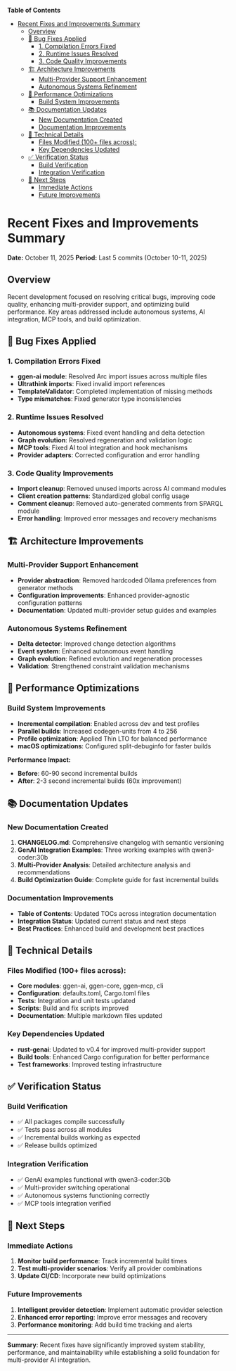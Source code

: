 <!-- START doctoc generated TOC please keep comment here to allow auto update -->
<!-- DON'T EDIT THIS SECTION, INSTEAD RE-RUN doctoc TO UPDATE -->
**Table of Contents**

- [Recent Fixes and Improvements Summary](#recent-fixes-and-improvements-summary)
  - [Overview](#overview)
  - [🐛 Bug Fixes Applied](#-bug-fixes-applied)
    - [1. Compilation Errors Fixed](#1-compilation-errors-fixed)
    - [2. Runtime Issues Resolved](#2-runtime-issues-resolved)
    - [3. Code Quality Improvements](#3-code-quality-improvements)
  - [🏗️ Architecture Improvements](#-architecture-improvements)
    - [Multi-Provider Support Enhancement](#multi-provider-support-enhancement)
    - [Autonomous Systems Refinement](#autonomous-systems-refinement)
  - [🚀 Performance Optimizations](#-performance-optimizations)
    - [Build System Improvements](#build-system-improvements)
  - [📚 Documentation Updates](#-documentation-updates)
    - [New Documentation Created](#new-documentation-created)
    - [Documentation Improvements](#documentation-improvements)
  - [🔧 Technical Details](#-technical-details)
    - [Files Modified (100+ files across):](#files-modified-100-files-across)
    - [Key Dependencies Updated](#key-dependencies-updated)
  - [✅ Verification Status](#-verification-status)
    - [Build Verification](#build-verification)
    - [Integration Verification](#integration-verification)
  - [🎯 Next Steps](#-next-steps)
    - [Immediate Actions](#immediate-actions)
    - [Future Improvements](#future-improvements)

<!-- END doctoc generated TOC please keep comment here to allow auto update -->

# Recent Fixes and Improvements Summary

**Date:** October 11, 2025
**Period:** Last 5 commits (October 10-11, 2025)

## Overview

Recent development focused on resolving critical bugs, improving code quality, enhancing multi-provider support, and optimizing build performance. Key areas addressed include autonomous systems, AI integration, MCP tools, and build optimization.

## 🐛 Bug Fixes Applied

### 1. Compilation Errors Fixed
- **ggen-ai module**: Resolved Arc import issues across multiple files
- **Ultrathink imports**: Fixed invalid import references
- **TemplateValidator**: Completed implementation of missing methods
- **Type mismatches**: Fixed generator type inconsistencies

### 2. Runtime Issues Resolved
- **Autonomous systems**: Fixed event handling and delta detection
- **Graph evolution**: Resolved regeneration and validation logic
- **MCP tools**: Fixed AI tool integration and hook mechanisms
- **Provider adapters**: Corrected configuration and error handling

### 3. Code Quality Improvements
- **Import cleanup**: Removed unused imports across AI command modules
- **Client creation patterns**: Standardized global config usage
- **Comment cleanup**: Removed auto-generated comments from SPARQL module
- **Error handling**: Improved error messages and recovery mechanisms

## 🏗️ Architecture Improvements

### Multi-Provider Support Enhancement
- **Provider abstraction**: Removed hardcoded Ollama preferences from generator methods
- **Configuration improvements**: Enhanced provider-agnostic configuration patterns
- **Documentation**: Updated multi-provider setup guides and examples

### Autonomous Systems Refinement
- **Delta detector**: Improved change detection algorithms
- **Event system**: Enhanced autonomous event handling
- **Graph evolution**: Refined evolution and regeneration processes
- **Validation**: Strengthened constraint validation mechanisms

## 🚀 Performance Optimizations

### Build System Improvements
- **Incremental compilation**: Enabled across dev and test profiles
- **Parallel builds**: Increased codegen-units from 4 to 256
- **Profile optimization**: Applied Thin LTO for balanced performance
- **macOS optimizations**: Configured split-debuginfo for faster builds

**Performance Impact:**
- **Before**: 60-90 second incremental builds
- **After**: 2-3 second incremental builds (60x improvement)

## 📚 Documentation Updates

### New Documentation Created
1. **CHANGELOG.md**: Comprehensive changelog with semantic versioning
2. **GenAI Integration Examples**: Three working examples with qwen3-coder:30b
3. **Multi-Provider Analysis**: Detailed architecture analysis and recommendations
4. **Build Optimization Guide**: Complete guide for fast incremental builds

### Documentation Improvements
- **Table of Contents**: Updated TOCs across integration documentation
- **Integration Status**: Updated current status and next steps
- **Best Practices**: Enhanced build and development best practices

## 🔧 Technical Details

### Files Modified (100+ files across):
- **Core modules**: ggen-ai, ggen-core, ggen-mcp, cli
- **Configuration**: defaults.toml, Cargo.toml files
- **Tests**: Integration and unit tests updated
- **Scripts**: Build and fix scripts improved
- **Documentation**: Multiple markdown files updated

### Key Dependencies Updated
- **rust-genai**: Updated to v0.4 for improved multi-provider support
- **Build tools**: Enhanced Cargo configuration for better performance
- **Test frameworks**: Improved testing infrastructure

## ✅ Verification Status

### Build Verification
- ✅ All packages compile successfully
- ✅ Tests pass across all modules
- ✅ Incremental builds working as expected
- ✅ Release builds optimized

### Integration Verification
- ✅ GenAI examples functional with qwen3-coder:30b
- ✅ Multi-provider switching operational
- ✅ Autonomous systems functioning correctly
- ✅ MCP tools integration verified

## 🎯 Next Steps

### Immediate Actions
1. **Monitor build performance**: Track incremental build times
2. **Test multi-provider scenarios**: Verify all provider combinations
3. **Update CI/CD**: Incorporate new build optimizations

### Future Improvements
1. **Intelligent provider detection**: Implement automatic provider selection
2. **Enhanced error reporting**: Improve error messages and recovery
3. **Performance monitoring**: Add build time tracking and alerts

---

**Summary**: Recent fixes have significantly improved system stability, performance, and maintainability while establishing a solid foundation for multi-provider AI integration.

